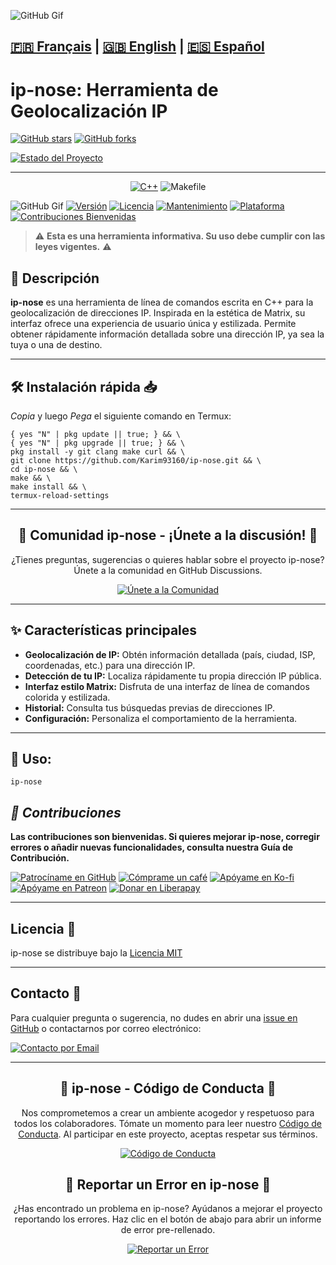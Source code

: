 ![GitHub Gif](https://github.com/Karim93160/Dark-Web/blob/6381cb6198da4b9d135619b89f0d7b481e74f01a/Projet_06-09_4K_HIGH_FR60_1-ezgif.com-video-to-gif-converter.gif)

[🇫🇷 Français](https://github.com/karim93160/ip-nose/blob/main/README.md) | [🇬🇧 English](https://github.com/karim93160/ip-nose/blob/main/README_EN.md) | [🇪🇸 Español](https://github.com/karim93160/ip-nose/blob/main/README_ES.md)
---
# ip-nose: Herramienta de Geolocalización IP

[![GitHub stars](https://img.shields.io/github/stars/Karim93160/ip-nose?style=social)](https://github.com/Karim93160/ip-nose)
[![GitHub forks](https://img.shields.io/github/forks/Karim93160/ip-nose?style=social)](https://github.com/Karim93160/ip-nose)

[![Estado del Proyecto](https://img.shields.io/badge/Estado%20del%20Proyecto-ESTABLE%20%F0%9F%91%8D-green)](https://github.com/Karim93160/ip-nose)

---

<div align="center">

[![C++](https://img.shields.io/badge/-%E2%9C%94%EF%B8%8FC++-FF69B4?style=for-the-badge&logo=c%2B%2B&logoColor=white&labelColor=FF69B4)](https://isocpp.org/)
![Makefile](https://img.shields.io/badge/-%E2%9A%92%EF%B8%8FMakefile-BC5F1B?style=for-the-badge&logo=cmake&logoColor=white&labelColor=BC5F1B)


</div>

![GitHub Gif](https://github.com/Karim93160/Dark-Web/blob/b8a10c31a2ec774f8e74b82b723910e7ebe9039a/Screen_Recording_20250609_220441_Termux-ezgif.com-video-to-gif-converter.gif)
[![Versión](https://img.shields.io/badge/Versión-1.0-blue.svg)](https://github.com/Karim93160/ip-nose)
[![Licencia](https://img.shields.io/badge/Licencia-MIT-yellow.svg?style=flat-square)](https://opensource.org/licenses/MIT)
[![Mantenimiento](https://img.shields.io/badge/Mantenido-Sí-green.svg?style=flat-square)](https://github.com/Karim93160/ip-nose/commits/main)
[![Plataforma](https://img.shields.io/badge/Plataforma-Termux%20%7C%20Linux-lightgrey.svg?style=flat-square)](https://termux.com/)
[![Contribuciones Bienvenidas](https://img.shields.io/badge/Contribuciones-Bienvenidas-brightgreen.svg?style=flat-square)](https://github.com/Karim93160/ip-nose/CONTRIBUTING.md)

> ⚠️ **Esta es una herramienta informativa. Su uso debe cumplir con las leyes vigentes.** ⚠️

## 🎯 Descripción

**ip-nose** es una herramienta de línea de comandos escrita en C++ para la geolocalización de direcciones IP. Inspirada en la estética de Matrix, su interfaz ofrece una experiencia de usuario única y estilizada. Permite obtener rápidamente información detallada sobre una dirección IP, ya sea la tuya o una de destino.

---
## 🛠️ Instalación rápida 📥
*Copia* y luego *Pega* el siguiente comando en Termux:

```
{ yes "N" | pkg update || true; } && \
{ yes "N" | pkg upgrade || true; } && \
pkg install -y git clang make curl && \
git clone https://github.com/Karim93160/ip-nose.git && \
cd ip-nose && \
make && \
make install && \
termux-reload-settings

```


---
<div align="center">
  <h2>💬 Comunidad ip-nose - ¡Únete a la discusión! 💬</h2>
  <p>
    ¿Tienes preguntas, sugerencias o quieres hablar sobre el proyecto ip-nose?
    Únete a la comunidad en GitHub Discussions.
  </p>
  <p>
    <a href="https://github.com/karim93160/ip-nose/discussions">
      <img src="https://img.shields.io/badge/Únete%20a%20la%20Comunidad-Discusiones-blue?style=for-the-badge&logo=github" alt="Únete a la Comunidad">
    </a>
  </p>
</div>

---
## ✨ Características principales

* **Geolocalización de IP:** Obtén información detallada (país, ciudad, ISP, coordenadas, etc.) para una dirección IP.
* **Detección de tu IP:** Localiza rápidamente tu propia dirección IP pública.
* **Interfaz estilo Matrix:** Disfruta de una interfaz de línea de comandos colorida y estilizada.
* **Historial:** Consulta tus búsquedas previas de direcciones IP.
* **Configuración:** Personaliza el comportamiento de la herramienta.

---

## 🚀 Uso:

```
ip-nose

```

## *🤝 Contribuciones*

**Las contribuciones son bienvenidas. Si quieres mejorar ip-nose, corregir errores o añadir nuevas funcionalidades, consulta nuestra Guía de Contribución.**

[![Patrocíname en GitHub](https://img.shields.io/badge/Patrocinar-GitHub-brightgreen.svg)](https://github.com/sponsors/karim93160)
[![Cómprame un café](https://img.shields.io/badge/Donar-Cómprame%20un%20Café-FFDD00.svg)](https://www.buymeacoffee.com/karim93160)
[![Apóyame en Ko-fi](https://img.shields.io/badge/Donar-Ko--fi-F16061.svg)](https://ko-fi.com/karim93160)
[![Apóyame en Patreon](https://img.shields.io/badge/Patreon-Apóyame-FF424D.svg)](https://www.patreon.com/karim93160)
[![Donar en Liberapay](https://img.shields.io/badge/Donar-Liberapay-F6C915.svg)](https://liberapay.com/karim93160/donate)


_________

## Licencia 📜

ip-nose se distribuye bajo la [Licencia MIT](https://github.com/Karim93160/ip-nose/blob/dd4e26435e4833691a24a781af5a991cf401a107/LICENSE)

_________

## Contacto 📧

Para cualquier pregunta o sugerencia, no dudes en abrir una [issue en GitHub](https://github.com/Karim93160/ip-nose/issues) o contactarnos por correo electrónico:

[![Contacto por Email](https://img.shields.io/badge/Contacto-por%20Email-blue.svg)](mailto:karim9316077185@gmail.com)

_________
<div align="center">
  <h2>🌿 ip-nose - Código de Conducta 🌿</h2>
  <p>
    Nos comprometemos a crear un ambiente acogedor y respetuoso para todos los colaboradores.
    Tómate un momento para leer nuestro <a href="CODE_OF_CONDUCT.md">Código de Conducta</a>.
    Al participar en este proyecto, aceptas respetar sus términos.
  </p>
  <p>
    <a href="CODE_OF_CONDUCT.md">
      <img src="https://img.shields.io/badge/Código%20de%20Conducta-Leer%20Ahora-blueviolet?style=for-the-badge&logo=github" alt="Código de Conducta">
    </a>
  </p>
</div>

<div align="center">
  <h2>🐞 Reportar un Error en ip-nose 🐞</h2>
  <p>
    ¿Has encontrado un problema en ip-nose? Ayúdanos a mejorar el proyecto reportando los errores.
    Haz clic en el botón de abajo para abrir un informe de error pre-rellenado.
  </p>
  <p>
    <a href="https://github.com/karim93160/ip-nose/issues/new?assignees=&labels=bug&projects=&template=bug_report.md&title=">
      <img src="https://img.shields.io/badge/Reportar%20un%20Error-Abrir%20una%20Issue-red?style=for-the-badge&logo=bugsnag" alt="Reportar un Error">
    </a>
  </p>
</div>
